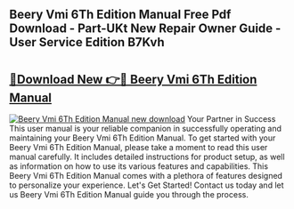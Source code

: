 ## Beery Vmi 6Th Edition Manual Free Pdf Download - Part-UKt New Repair Owner Guide - User Service Edition B7Kvh

# <h2><a href="http://bc15604.oget.top/?id=Beery+Vmi+6Th+Edition+Manual">🔗Download New 👉🔴 Beery Vmi 6Th Edition Manual</a></h2>

[![Beery Vmi 6Th Edition Manual new download](https://i.imgur.com/5g1atiW.png)](http://bc15604.oget.top/?id=Beery+Vmi+6Th+Edition+Manual)
Your Partner in Success This user manual is your reliable companion in successfully operating and maintaining your Beery Vmi 6Th Edition Manual. To get started with your Beery Vmi 6Th Edition Manual, please take a moment to read this user manual carefully. It includes detailed instructions for product setup, as well as information on how to use its various features and capabilities. This Beery Vmi 6Th Edition Manual comes with a plethora of features designed to personalize your experience. Let's Get Started! Contact us today and let us Beery Vmi 6Th Edition Manual guide you through the process.
